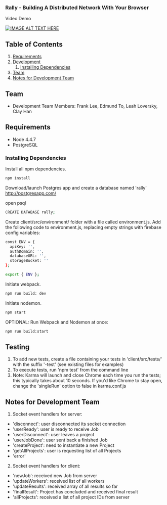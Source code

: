 ### Rally - Building A Distributed Network With Your Browser

Video Demo 

[![IMAGE ALT TEXT HERE](https://img.youtube.com/vi/LteH3ayeorw/0.jpg)](https://www.youtube.com/watch?v=LteH3ayeorw)

## Table of Contents

1. [Requirements](#requirements)
1. [Development](#development)
    1. [Installing Dependencies](#installing-dependencies)
1. [Team](#team)
1. [Notes for Development Team](#notes-for-development-team)

## Team

  - Development Team Members: Frank Lee, Edmund To, Leah Loversky, Clay Han

## Requirements

- Node 4.4.7
- PostgreSQL

### Installing Dependencies

Install all npm dependencies.
```sh
npm install
```

Download/launch Postgres app and create a database named 'rally'
http://postgresapp.com/

open psql
```sh
CREATE DATABASE rally;
```

Create client/src/environment/ folder with a file called environment.js. Add the following code to environment.js, replacing empty strings with firebase config variables:
```sh
const ENV = {
  apiKey: '',
  authDomain: '',
  databaseURL: '',
  storageBucket: ''
};

export { ENV };
```

Initiate webpack.
```sh
npm run build: dev
```

Initiate nodemon.
```sh
npm start
```

OPTIONAL: Run Webpack and Nodemon at once:
```sh
npm run build:start
```

## Testing

1. To add new tests, create a file containing your tests in 'client/src/tests/' 
   with the suffix '-test' (see existing files for examples)
2. To execute tests, run 'npm test' from the command line
3. Note: Karma will launch and close Chrome each time you run the tests; this typically
   takes about 10 seconds. If you'd like Chrome to stay open, change the 'singleRun' 
   option to false in karma.conf.js

## Notes for Development Team

1. Socket event handlers for server:
  - 'disconnect': user disconnected its socket connection
  - 'userReady': user is ready to receive Job
  - 'userDisconnect': user leaves a project
  - 'userJobDone': user sent back a finished Job
  - 'createProject': need to instantiate a new Project
  - 'getAllProjects': user is requesting list of all Projects
  - 'error'

2. Socket event handlers for client:
  - 'newJob': received new Job from server
  - 'updateWorkers': received list of all workers
  - 'updateResults': received array of all results so far
  - 'finalResult': Project has concluded and received final result 
  - 'allProjects': received a list of all project IDs from server
